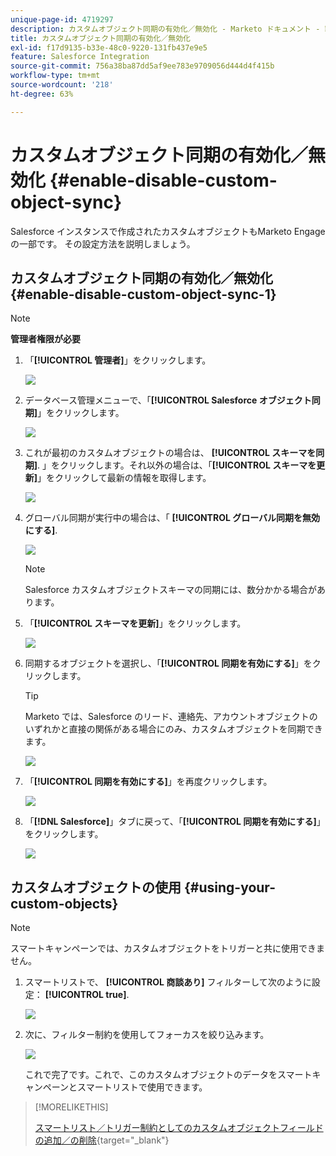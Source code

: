 ```yaml
---
unique-page-id: 4719297
description: カスタムオブジェクト同期の有効化／無効化 - Marketo ドキュメント - 製品ドキュメント
title: カスタムオブジェクト同期の有効化／無効化
exl-id: f17d9135-b33e-48c0-9220-131fb437e9e5
feature: Salesforce Integration
source-git-commit: 756a38ba87dd5af9ee783e9709056d444d4f415b
workflow-type: tm+mt
source-wordcount: '218'
ht-degree: 63%

---
```


# カスタムオブジェクト同期の有効化／無効化 {#enable-disable-custom-object-sync}

Salesforce インスタンスで作成されたカスタムオブジェクトもMarketo Engageの一部です。 その設定方法を説明しましょう。

## カスタムオブジェクト同期の有効化／無効化 {#enable-disable-custom-object-sync-1}

>[!NOTE]
>
>**管理者権限が必要**

1. 「**[!UICONTROL 管理者]**」をクリックします。

   ![](assets/one.png)

1. データベース管理メニューで、「**[!UICONTROL Salesforce オブジェクト同期]**」をクリックします。

   ![](assets/two-2.png)

1. これが最初のカスタムオブジェクトの場合は、 **[!UICONTROL スキーマを同期]**. 」をクリックします。それ以外の場合は、「**[!UICONTROL スキーマを更新]**」をクリックして最新の情報を取得します。

   ![](assets/image2014-12-10-10-3a14-3a44.png)

1. グローバル同期が実行中の場合は、「 **[!UICONTROL グローバル同期を無効にする]**.

   ![](assets/image2014-12-10-10-3a14-3a54.png)

   >[!NOTE]
   >
   >Salesforce カスタムオブジェクトスキーマの同期には、数分かかる場合があります。

1. 「**[!UICONTROL スキーマを更新]**」をクリックします。

   ![](assets/image2014-12-10-10-3a15-3a7.png)

1. 同期するオブジェクトを選択し、「**[!UICONTROL 同期を有効にする]**」をクリックします。

   >[!TIP]
   >
   >Marketo では、Salesforce のリード、連絡先、アカウントオブジェクトのいずれかと直接の関係がある場合にのみ、カスタムオブジェクトを同期できます。

   ![](assets/image2014-12-10-10-3a15-3a30.png)

1. 「**[!UICONTROL 同期を有効にする]**」を再度クリックします。

   ![](assets/image2014-12-10-10-3a15-3a40.png)

1. 「**[!DNL Salesforce]**」タブに戻って、「**[!UICONTROL 同期を有効にする]**」をクリックします。

   ![](assets/image2014-12-10-10-3a15-3a49.png)

## カスタムオブジェクトの使用 {#using-your-custom-objects}

>[!NOTE]
>
>スマートキャンペーンでは、カスタムオブジェクトをトリガーと共に使用できません。

1. スマートリストで、 **[!UICONTROL 商談あり]** フィルターして次のように設定： **[!UICONTROL true]**.

   ![](assets/image2015-8-26-9-3a39-3a28.png)

1. 次に、フィルター制約を使用してフォーカスを絞り込みます。

   ![](assets/image2015-8-24-14-3a18-3a53.png)

   これで完了です。これで、このカスタムオブジェクトのデータをスマートキャンペーンとスマートリストで使用できます。

>[!MORELIKETHIS]
>
>[スマートリスト／トリガー制約としてのカスタムオブジェクトフィールドの追加／の削除](/help/marketo/product-docs/crm-sync/salesforce-sync/setup/optional-steps/add-remove-custom-object-field-as-smart-list-trigger-constraints.md){target="_blank"}
